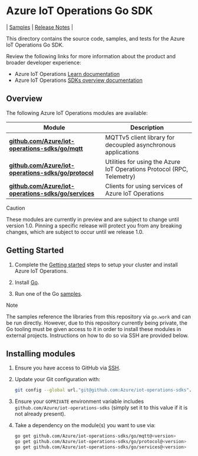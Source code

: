 # Azure IoT Operations Go SDK

| [Samples](samples) |
[Release Notes](https://github.com/Azure/iot-operations-sdks/releases?q=go%2F) |

This directory contains the source code, samples, and tests for the Azure IoT
Operations Go SDK.

Review the following links for more information about the product and broader
developer experience:

-   Azure IoT Operations
    [Learn documentation](https://learn.microsoft.com/azure/iot-operations/)
-   Azure IoT Operations [SDKs overview documentation](../doc)

## Overview

The following Azure IoT Operations modules are available:

| Module                                                           | Description                                                            |
| ---------------------------------------------------------------- | ---------------------------------------------------------------------- |
| [**github.com/Azure/iot-operations-sdks/go/mqtt**](mqtt)         | MQTTv5 client library for decoupled asynchronous applications          |
| [**github.com/Azure/iot-operations-sdks/go/protocol**](protocol) | Utilities for using the Azure IoT Operations Protocol (RPC, Telemetry) |
| [**github.com/Azure/iot-operations-sdks/go/services**](services) | Clients for using services of Azure IoT Operations                     |

> [!CAUTION]
> These modules are currently in preview and are subject to change until version
> 1.0. Pinning a specific release will protect you from any breaking changes,
> which are subject to occur until we release 1.0.

## Getting Started

1. Complete the [Getting started](/README.md#getting-started) steps to setup
   your cluster and install Azure IoT Operations.

2. Install [Go](https://go.dev/doc/install).

3. Run one of the Go [samples](samples).

> [!NOTE]
> The samples reference the libraries from this repository via `go.work` and can
> be run directly. However, due to this repository currently being private, the
> Go tooling must be given access to it in order to install these modules in 
> external projects. Instructions on how to do so via SSH are provided below.

## Installing modules

1. Ensure you have access to GitHub via
   [SSH](https://docs.github.com/en/authentication/connecting-to-github-with-ssh).

2. Update your Git configuration with:

    ```bash
    git config --global url."git@github.com:Azure/iot-operations-sdks".insteadOf "https://github.com/Azure/iot-operations-sdks"
    ```

3. Ensure your `GOPRIVATE` environment variable includes
   `github.com/Azure/iot-operations-sdks` (simply set it to this value if it is
   not already present).

4. Take a dependency on the module(s) you want to use via:
    ```bash
    go get github.com/Azure/iot-operations-sdks/go/mqtt@<version>
    go get github.com/Azure/iot-operations-sdks/go/protocol@<version>
    go get github.com/Azure/iot-operations-sdks/go/services@<version>
    ```
